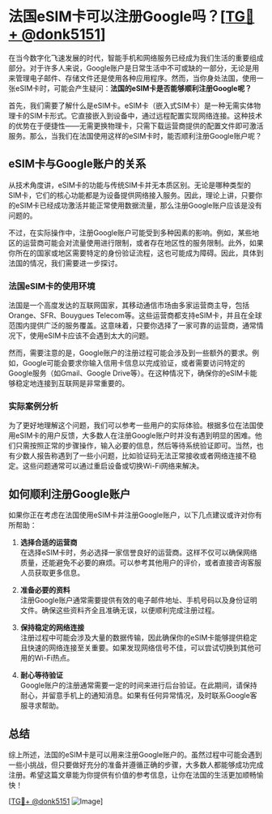 # 法国eSIM卡可以注册Google吗？[[TG💪+ @donk5151](https://t.me/s/donk5151)]

在当今数字化飞速发展的时代，智能手机和网络服务已经成为我们生活的重要组成部分。对于许多人来说，Google账户是日常生活中不可或缺的一部分，无论是用来管理电子邮件、存储文件还是使用各种应用程序。然而，当你身处法国，使用一张eSIM卡时，可能会产生疑问：**法国的eSIM卡是否能够顺利注册Google呢？**

首先，我们需要了解什么是eSIM卡。eSIM卡（嵌入式SIM卡）是一种无需实体物理卡的SIM卡形式。它直接嵌入到设备中，通过远程配置实现网络连接。这种技术的优势在于便捷性——无需更换物理卡，只需下载运营商提供的配置文件即可激活服务。那么，当我们在法国使用这样的eSIM卡时，能否顺利注册Google账户呢？

## eSIM卡与Google账户的关系

从技术角度讲，eSIM卡的功能与传统SIM卡并无本质区别。无论是哪种类型的SIM卡，它们的核心功能都是为设备提供网络接入服务。因此，理论上讲，只要你的eSIM卡已经成功激活并能正常使用数据流量，那么注册Google账户应该是没有问题的。

不过，在实际操作中，注册Google账户可能受到多种因素的影响。例如，某些地区的运营商可能会对流量使用进行限制，或者存在地区性的服务限制。此外，如果你所在的国家或地区需要特定的身份验证流程，这也可能成为障碍。因此，具体到法国的情况，我们需要进一步探讨。

### 法国eSIM卡的使用环境

法国是一个高度发达的互联网国家，其移动通信市场由多家运营商主导，包括Orange、SFR、Bouygues Telecom等。这些运营商都支持eSIM卡，并且在全球范围内提供广泛的服务覆盖。这意味着，只要你选择了一家可靠的运营商，通常情况下，使用eSIM卡应该不会遇到太大的问题。

然而，需要注意的是，Google账户的注册过程可能会涉及到一些额外的要求。例如，Google可能会要求你输入信用卡信息以完成验证，或者需要访问特定的Google服务（如Gmail、Google Drive等）。在这种情况下，确保你的eSIM卡能够稳定地连接到互联网是非常重要的。

### 实际案例分析

为了更好地理解这个问题，我们可以参考一些用户的实际体验。根据多位在法国使用eSIM卡的用户反馈，大多数人在注册Google账户时并没有遇到明显的困难。他们只需按照正常的步骤操作，输入必要的信息，然后等待系统验证即可。当然，也有少数人报告称遇到了一些小问题，比如验证码无法正常接收或者网络连接不稳定。这些问题通常可以通过重启设备或切换Wi-Fi网络来解决。

## 如何顺利注册Google账户

如果你正在考虑在法国使用eSIM卡并注册Google账户，以下几点建议或许对你有所帮助：

1. **选择合适的运营商**  
   在选择eSIM卡时，务必选择一家信誉良好的运营商。这样不仅可以确保网络质量，还能避免不必要的麻烦。可以参考其他用户的评价，或者直接咨询客服人员获取更多信息。

2. **准备必要的资料**  
   注册Google账户通常需要提供有效的电子邮件地址、手机号码以及身份证明文件。确保这些资料齐全且准确无误，以便顺利完成注册过程。

3. **保持稳定的网络连接**  
   注册过程中可能会涉及大量的数据传输，因此确保你的eSIM卡能够提供稳定且快速的网络连接至关重要。如果发现网络信号不佳，可以尝试切换到其他可用的Wi-Fi热点。

4. **耐心等待验证**  
   Google账户的注册通常需要一定的时间来进行后台验证。在此期间，请保持耐心，并留意手机上的通知消息。如果有任何异常情况，及时联系Google客服寻求帮助。

## 总结

综上所述，法国的eSIM卡是可以用来注册Google账户的。虽然过程中可能会遇到一些小挑战，但只要做好充分的准备并遵循正确的步骤，大多数人都能够成功完成注册。希望这篇文章能为你提供有价值的参考信息，让你在法国的生活更加顺畅愉快！

[[TG💪+ @donk5151](https://t.me/s/donk5151) ![Image](https://i.postimg.cc/rwNCRYN7/Snipaste-2025-04-30-17-27-05.png)]